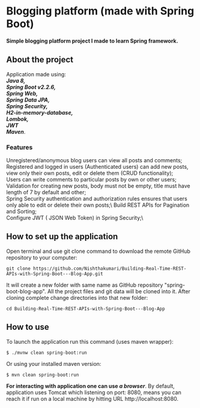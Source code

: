 # Blogging platform (made with Spring Boot)
#### Simple blogging platform project I made to learn Spring framework.


## About the project
Application made using:\
 <i><b>Java 8,\
  Spring Boot v2.2.6,\
   Spring Web,\
    Spring Data JPA,\
     Spring Security,\
      H2-in-memory-database,\
       Lombok,\
       JWT\
        Maven</b></i>.
        
### Features
Unregistered/anonymous blog users can view all posts and comments;\
Registered and logged in users (Authenticated users) can add new posts, view only their own posts, edit or delete them (CRUD functionality);\
Users can write comments to particular posts by own or other users;\
Validation for creating new posts, body must not be empty, title must have length of 7 by default and other;\
Spring Security authentication and authorization rules ensures that users only able to edit or delete their own posts;\ 
Build REST APIs for Pagination and Sorting;\
Configure JWT ( JSON Web Token) in Spring Security;\



## How to set up the application

Open terminal and use git clone command to download the remote GitHub repository to your computer:
```
git clone https://github.com/Nishthakumari/Building-Real-Time-REST-APIs-with-Spring-Boot---Blog-App.git
```
It will create a new folder with same name as GitHub repository "spring-boot-blog-app". All the project files and git data will be cloned into it. After cloning complete change directories into that new folder:
```
cd Building-Real-Time-REST-APIs-with-Spring-Boot---Blog-App
```

## How to use

To launch the application run this command (uses maven wrapper):
```
$ ./mvnw clean spring-boot:run
```
Or using your installed maven version:
```
$ mvn clean spring-boot:run
```
<b>For interacting with application one can use <i>a browser</i></b>.
By default, application uses Tomcat which listening on port: 8080,
means you can reach it if run on a local machine by hitting URL http://localhost:8080.
